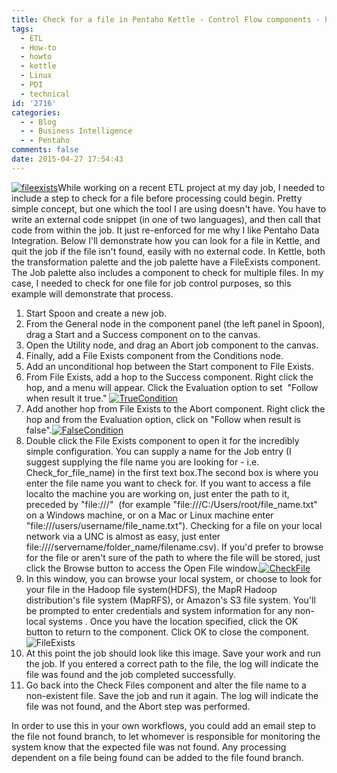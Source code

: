 ```yaml
---
title: Check for a file in Pentaho Kettle - Control Flow components - Part 1
tags:
  - ETL
  - How-to
  - howto
  - kettle
  - Linux
  - PDI
  - technical
id: '2716'
categories:
  - - Blog
  - - Business Intelligence
  - - Pentaho
comments: false
date: 2015-04-27 17:54:43
---
```


[![fileexists](http://edpflager.com/wp-content/uploads/2015/04/fileexists-300x166.png)](http://edpflager.com/wp-content/uploads/2015/04/fileexists.png)While working on a recent ETL project at my day job, I needed to include a step to check for a file before processing could begin. Pretty simple concept, but one which the tool I are using doesn't have. You have to write an external code snippet (in one of two languages), and then call that code from within the job. It just re-enforced for me why I like Pentaho Data Integration. Below I'll demonstrate how you can look for a file in Kettle, and quit the job if the file isn't found, easily with no external code. In Kettle, both the transformation palette and the job palette have a FileExists component. The Job palette also includes a component to check for multiple files. In my case, I needed to check for one file for job control purposes, so this example will demonstrate that process.
<!-- more -->
1.  Start Spoon and create a new job.
2.  From the General node in the component panel (the left panel in Spoon), drag a Start and a Success component on to the canvas.
3.  Open the Utility node, and drag an Abort job component to the canvas.
4.  Finally, add a File Exists component from the Conditions node.
5.  Add an unconditional hop between the Start component to File Exists.
6.  From File Exists, add a hop to the Success component. Right click the hop, and a menu will appear. Click the Evaluation option to set  "Follow when result it true." [![TrueCondition](http://edpflager.com/wp-content/uploads/2015/04/TrueCondition-300x110.png)](http://edpflager.com/wp-content/uploads/2015/04/TrueCondition.png)
7.  Add another hop from File Exists to the Abort component. Right click the hop and from the Evaluation option, click on "Follow when result is false".[![FalseCondition](http://edpflager.com/wp-content/uploads/2015/04/FalseCondition-300x117.png)](http://edpflager.com/wp-content/uploads/2015/04/FalseCondition.png)
8.  Double click the File Exists component to open it for the incredibly simple configuration. You can supply a name for the Job entry (I suggest supplying the file name you are looking for - i.e. Check\_for\_file\_name) in the first text box.The second box is where you enter the file name you want to check for. If you want to access a file localto the machine you are working on, just enter the path to it, preceded by "file:///"  (for example "file:///C:/Users/root/file\_name.txt" on a Windows machine, or on a Mac or Linux machine enter "file:///users/username/file\_name.txt"). Checking for a file on your local network via a UNC is almost as easy, just enter file:////servername/folder\_name/filename.csv). If you'd prefer to browse for the file or aren't sure of the path to where the file will be stored, just click the Browse button to access the Open File window.[![CheckFile](http://edpflager.com/wp-content/uploads/2015/04/CheckFile-300x268.png)](http://edpflager.com/wp-content/uploads/2015/04/CheckFile.png)
9.  In this window, you can browse your local system, or choose to look for your file in the Hadoop file system(HDFS), the MapR Hadoop distribution's file system (MapRFS), or Amazon's S3 file system. You'll be prompted to enter credentials and system information for any non-local systems . Once you have the location specified, click the OK button to return to the component. Click OK to close the component.![FileExists](http://edpflager.com/wp-content/uploads/2015/04/FileExists-300x186.png)
10.  At this point the job should look like this image. Save your work and run the job. If you entered a correct path to the file, the log will indicate the file was found and the job completed successfully.
11.  Go back into the Check Files component and alter the file name to a non-existent file. Save the job and run it again. The log will indicate the file was not found, and the Abort step was performed.

In order to use this in your own workflows, you could add an email step to the file not found branch, to let whomever is responsible for monitoring the system know that the expected file was not found. Any processing dependent on a file being found can be added to the file found branch.